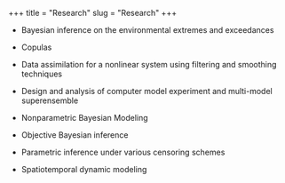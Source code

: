 +++
title = "Research"
slug = "Research"
+++


* Bayesian inference on the environmental extremes and exceedances

* Copulas

* Data assimilation for a nonlinear system using filtering and smoothing techniques

* Design and analysis of computer model experiment and multi-model superensemble

* Nonparametric Bayesian Modeling

* Objective Bayesian inference

* Parametric inference under various censoring schemes

* Spatiotemporal dynamic modeling






